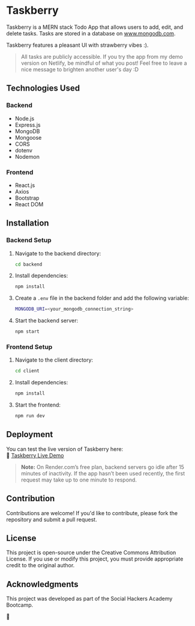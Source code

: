 # Taskberry

Taskberry is a MERN stack Todo App that allows users to add, edit, and delete tasks. Tasks are stored in a database on www.mongodb.com.

Taskberry features a pleasant UI with strawberry vibes :).

> All tasks are publicly accessible. If you try the app from my demo version on Netlify, be mindful of what you post! Feel free to leave a nice message to brighten another user's day :D

## Technologies Used

### Backend
- Node.js
- Express.js
- MongoDB
- Mongoose
- CORS
- dotenv
- Nodemon

### Frontend
- React.js
- Axios
- Bootstrap
- React DOM

## Installation

### Backend Setup
1. Navigate to the backend directory:
   ```sh
   cd backend
   ```
2. Install dependencies:
   ```sh
   npm install
   ```
3. Create a `.env` file in the backend folder and add the following variable:
   ```sh
   MONGODB_URI=<your_mongodb_connection_string>
   ```
4. Start the backend server:
   ```sh
   npm start
   ```

### Frontend Setup
1. Navigate to the client directory:
   ```sh
   cd client
   ```
2. Install dependencies:
   ```sh
   npm install
   ```
3. Start the frontend:
   ```sh
   npm run dev
   ```

## Deployment  
You can test the live version of Taskberry here:  
🔗 [Taskberry Live Demo](https://katsakos-taskberry.netlify.app/)

> **Note:** On Render.com’s free plan, backend servers go idle after 15 minutes of inactivity. If the app hasn’t been used recently, the first request may take up to one minute to respond.

## Contribution

Contributions are welcome! If you'd like to contribute, please fork the repository and submit a pull request.

## License

This project is open-source under the Creative Commons Attribution License. If you use or modify this project, you must provide appropriate credit to the original author.

## Acknowledgments

This project was developed as part of the Social Hackers Academy Bootcamp.

🦖
